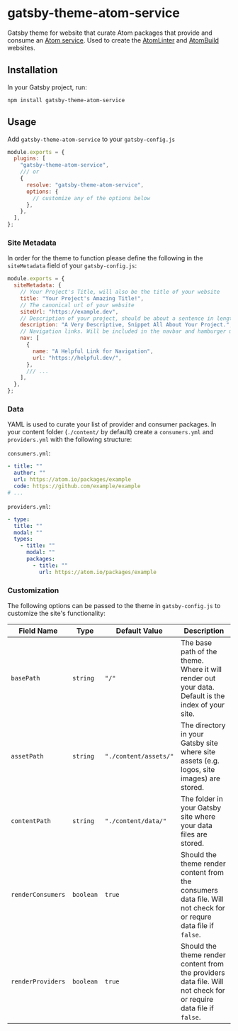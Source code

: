 # gatsby-theme-atom-service

Gatsby theme for website that curate Atom packages that provide and consume an [Atom service](https://flight-manual.atom.io/behind-atom/sections/interacting-with-other-packages-via-services/). Used to create the [AtomLinter](https://atomlinter.github.io) and [AtomBuild](https://atombuild.github.io) websites.

## Installation

In your Gatsby project, run:

```shell
npm install gatsby-theme-atom-service
```

## Usage

Add `gatsby-theme-atom-service` to your `gatsby-config.js`

```js
module.exports = {
  plugins: [
    "gatsby-theme-atom-service",
    /// or
    {
      resolve: "gatsby-theme-atom-service",
      options: {
        // customize any of the options below
      },
    },
  ],
};
```

### Site Metadata

In order for the theme to function please define the following in the `siteMetadata` field of your `gatsby-config.js`:

```js
module.exports = {
  siteMetadata: {
    // Your Project's Title, will also be the title of your website
    title: "Your Project's Amazing Title!",
    // The canonical url of your website
    siteUrl: "https://example.dev",
    // Description of your project, should be about a sentence in length.
    description: "A Very Descriptive, Snippet All About Your Project.",
    // Navigation links. Will be included in the navbar and hamburger menu.
    nav: [
      {
        name: "A Helpful Link for Navigation",
        url: "https://helpful.dev/",
      },
      /// ...
    ],
  },
};
```

### Data

YAML is used to curate your list of provider and consumer packages. In your content folder (`./content/` by default) create a `consumers.yml` and `providers.yml` with the following structure:

`consumers.yml`:

```yml
- title: ""
  author: ""
  url: https://atom.io/packages/example
  code: https://github.com/example/example
# ...
```

`providers.yml`:

```yml
- type:
  title: ""
  modal: ""
  types:
    - title: ""
      modal: ""
      packages:
        - title: ""
          url: https://atom.io/packages/example
```

### Customization

The following options can be passed to the theme in `gatsby-config.js` to customize the site's functionality:

| Field Name        | Type      | Default Value         | Description                                                                                                       |
| ----------------- | --------- | --------------------- | ----------------------------------------------------------------------------------------------------------------- |
| `basePath`        | `string`  | `"/"`                 | The base path of the theme. Where it will render out your data. Default is the index of your site.                |
| `assetPath`       | `string`  | `"./content/assets/"` | The directory in your Gatsby site where site assets (e.g. logos, site images) are stored.                         |
| `contentPath`     | `string`  | `"./content/data/"`   | The folder in your Gatsby site where your data files are stored.                                                  |
| `renderConsumers` | `boolean` | `true`                | Should the theme render content from the consumers data file. Will not check for or requre data file if `false`.  |
| `renderProviders` | `boolean` | `true`                | Should the theme render content from the providers data file. Will not check for or require data file if `false`. |
